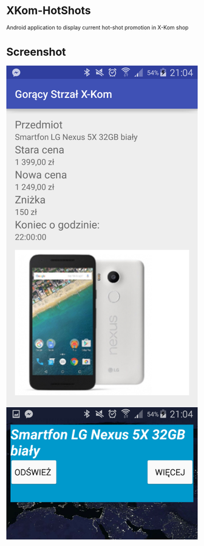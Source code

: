 # XKom-HotShots
Android application to display current hot-shot promotion in X-Kom shop

# Screenshot
![Screen view of application](https://raw.githubusercontent.com/AdamTomaja/XKom-HotShots/master/XKomHotShotsAndroid/views/main.png)
![Widget view](https://raw.githubusercontent.com/AdamTomaja/XKom-HotShots/master/XKomHotShotsAndroid/views/widget.png)
